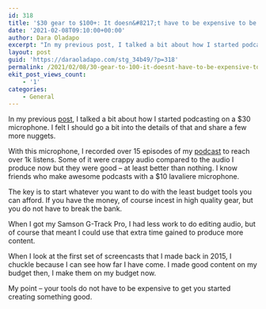 ```yaml
---
id: 318
title: '$30 gear to $100+: It doesn&#8217;t have to be expensive to be good'
date: '2021-02-08T09:10:00+00:00'
author: Dara Oladapo
excerpt: "In my previous post, I talked a bit about how I started podcasting on a $30 microphone. I felt I should go a bit into the details of that and share a few more nuggets.\nWith this microphone, I recorded over 15 episodes of my podcast to reach over 1k listens. Some of it were crappy audio compared to the audio I produce now but they were good - at least better than nothing. I know friends who make awesome podcasts with a $10 lavaliere microphone.\nThe key is to start whatever you want to do with the least budget tools you can afford. If you have the money, of course incest in high quality gear, but you do not have to break the bank.\nWhen I got my Samson G-Track Pro, I had less work to do editing audio, but of course that meant I could use that extra time gained to produce more content.\nWhen I look at the first set of screencasts that I made back in 2015, I chuckle because I can see how far I have come. I made good content on my budget then, I make them on my budget now.\n\_\nMy point - your tools do not have to be expensive to get you started creating something good."
layout: post
guid: 'https://daraoladapo.com/stg_34b49/?p=318'
permalink: /2021/02/08/30-gear-to-100-it-doesnt-have-to-be-expensive-to-be-good/
ekit_post_views_count:
    - '1'
categories:
    - General
---
```


In my previous [post](https://daraoladapo.com/grow-from-where-you-are/), I talked a bit about how I started podcasting on a $30 microphone. I felt I should go a bit into the details of that and share a few more nuggets.

With this microphone, I recorded over 15 episodes of my [podcast](http://anchor.fm/thisdevlife) to reach over 1k listens. Some of it were crappy audio compared to the audio I produce now but they were good – at least better than nothing. I know friends who make awesome podcasts with a $10 lavaliere microphone.

The key is to start whatever you want to do with the least budget tools you can afford. If you have the money, of course incest in high quality gear, but you do not have to break the bank.

When I got my Samson G-Track Pro, I had less work to do editing audio, but of course that meant I could use that extra time gained to produce more content.

When I look at the first set of screencasts that I made back in 2015, I chuckle because I can see how far I have come. I made good content on my budget then, I make them on my budget now.

My point – your tools do not have to be expensive to get you started creating something good.